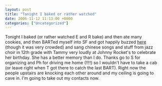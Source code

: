 ```yaml
---
layout: post
title: "Tonight I baked or rather watched"
date: 2006-11-12 11:13:00 +0000
categories: ["Uncategorized"]
---
```


Tonight I baked (or rather watched E and R bake) and then ate many cookies, and then BARTed myself into SF and got happily buzzed [here](http://www.yelp.com/biz/JXSgtlcm0hLzy_RUJbnbyA) (though it was very crowded) and sang chinese songs and stuff from jazz choir in 12th grade with Tammy very loudly at Johnny Rocket's to celebrate her birthday. She has a better memory than I do. Thanks go to S for organizing and Ph for driving me home (!!!!) so I wouldn't have to take a cab (or leave right when T got there to catch the last BART). Right now the people upstairs are knocking each other around and my ceiling is going to cave in. I'm going to take out my contacts now.